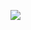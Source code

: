 







[![](http://img.youtube.com/vi/fr5eDxiYqEs/0.jpg)](http://www.youtube.com/watch?v=fr5eDxiYqEs "The Siemens SGT-800 A 50-MW-class industrial gas turbine")
